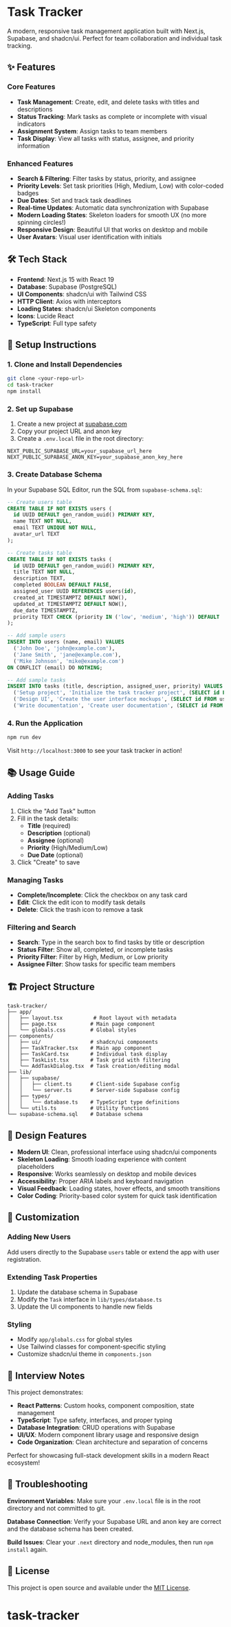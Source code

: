 # Task Tracker

A modern, responsive task management application built with Next.js, Supabase, and shadcn/ui. Perfect for team collaboration and individual task tracking.

## ✨ Features

### Core Features
- **Task Management**: Create, edit, and delete tasks with titles and descriptions
- **Status Tracking**: Mark tasks as complete or incomplete with visual indicators
- **Assignment System**: Assign tasks to team members
- **Task Display**: View all tasks with status, assignee, and priority information

### Enhanced Features
- **Search & Filtering**: Filter tasks by status, priority, and assignee
- **Priority Levels**: Set task priorities (High, Medium, Low) with color-coded badges
- **Due Dates**: Set and track task deadlines
- **Real-time Updates**: Automatic data synchronization with Supabase
- **Modern Loading States**: Skeleton loaders for smooth UX (no more spinning circles!)
- **Responsive Design**: Beautiful UI that works on desktop and mobile
- **User Avatars**: Visual user identification with initials

## 🛠️ Tech Stack

- **Frontend**: Next.js 15 with React 19
- **Database**: Supabase (PostgreSQL)
- **UI Components**: shadcn/ui with Tailwind CSS
- **HTTP Client**: Axios with interceptors
- **Loading States**: shadcn/ui Skeleton components
- **Icons**: Lucide React
- **TypeScript**: Full type safety

## 🚀 Setup Instructions

### 1. Clone and Install Dependencies

```bash
git clone <your-repo-url>
cd task-tracker
npm install
```

### 2. Set up Supabase

1. Create a new project at [supabase.com](https://supabase.com)
2. Copy your project URL and anon key
3. Create a `.env.local` file in the root directory:

```env
NEXT_PUBLIC_SUPABASE_URL=your_supabase_url_here
NEXT_PUBLIC_SUPABASE_ANON_KEY=your_supabase_anon_key_here
```

### 3. Create Database Schema

In your Supabase SQL Editor, run the SQL from `supabase-schema.sql`:

```sql
-- Create users table
CREATE TABLE IF NOT EXISTS users (
  id UUID DEFAULT gen_random_uuid() PRIMARY KEY,
  name TEXT NOT NULL,
  email TEXT UNIQUE NOT NULL,
  avatar_url TEXT
);

-- Create tasks table
CREATE TABLE IF NOT EXISTS tasks (
  id UUID DEFAULT gen_random_uuid() PRIMARY KEY,
  title TEXT NOT NULL,
  description TEXT,
  completed BOOLEAN DEFAULT FALSE,
  assigned_user UUID REFERENCES users(id),
  created_at TIMESTAMPTZ DEFAULT NOW(),
  updated_at TIMESTAMPTZ DEFAULT NOW(),
  due_date TIMESTAMPTZ,
  priority TEXT CHECK (priority IN ('low', 'medium', 'high')) DEFAULT 'medium'
);

-- Add sample users
INSERT INTO users (name, email) VALUES
  ('John Doe', 'john@example.com'),
  ('Jane Smith', 'jane@example.com'),
  ('Mike Johnson', 'mike@example.com')
ON CONFLICT (email) DO NOTHING;

-- Add sample tasks
INSERT INTO tasks (title, description, assigned_user, priority) VALUES
  ('Setup project', 'Initialize the task tracker project', (SELECT id FROM users WHERE email = 'john@example.com'), 'high'),
  ('Design UI', 'Create the user interface mockups', (SELECT id FROM users WHERE email = 'jane@example.com'), 'medium'),
  ('Write documentation', 'Create user documentation', (SELECT id FROM users WHERE email = 'mike@example.com'), 'low');
```

### 4. Run the Application

```bash
npm run dev
```

Visit `http://localhost:3000` to see your task tracker in action!

## 📚 Usage Guide

### Adding Tasks
1. Click the "Add Task" button
2. Fill in the task details:
   - **Title** (required)
   - **Description** (optional)
   - **Assignee** (optional)
   - **Priority** (High/Medium/Low)
   - **Due Date** (optional)
3. Click "Create" to save

### Managing Tasks
- **Complete/Incomplete**: Click the checkbox on any task card
- **Edit**: Click the edit icon to modify task details
- **Delete**: Click the trash icon to remove a task

### Filtering and Search
- **Search**: Type in the search box to find tasks by title or description
- **Status Filter**: Show all, completed, or incomplete tasks
- **Priority Filter**: Filter by High, Medium, or Low priority
- **Assignee Filter**: Show tasks for specific team members

## 🏗️ Project Structure

```
task-tracker/
├── app/
│   ├── layout.tsx          # Root layout with metadata
│   ├── page.tsx           # Main page component
│   └── globals.css        # Global styles
├── components/
│   ├── ui/                # shadcn/ui components
│   ├── TaskTracker.tsx    # Main app component
│   ├── TaskCard.tsx       # Individual task display
│   ├── TaskList.tsx       # Task grid with filtering
│   └── AddTaskDialog.tsx  # Task creation/editing modal
├── lib/
│   ├── supabase/
│   │   ├── client.ts      # Client-side Supabase config
│   │   └── server.ts      # Server-side Supabase config
│   ├── types/
│   │   └── database.ts    # TypeScript type definitions
│   └── utils.ts           # Utility functions
└── supabase-schema.sql    # Database schema
```

## 🎨 Design Features

- **Modern UI**: Clean, professional interface using shadcn/ui components
- **Skeleton Loading**: Smooth loading experience with content placeholders
- **Responsive**: Works seamlessly on desktop and mobile devices
- **Accessibility**: Proper ARIA labels and keyboard navigation
- **Visual Feedback**: Loading states, hover effects, and smooth transitions
- **Color Coding**: Priority-based color system for quick task identification

## 🔧 Customization

### Adding New Users
Add users directly to the Supabase `users` table or extend the app with user registration.

### Extending Task Properties
1. Update the database schema in Supabase
2. Modify the `Task` interface in `lib/types/database.ts`
3. Update the UI components to handle new fields

### Styling
- Modify `app/globals.css` for global styles
- Use Tailwind classes for component-specific styling
- Customize shadcn/ui theme in `components.json`

## 📝 Interview Notes

This project demonstrates:
- **React Patterns**: Custom hooks, component composition, state management
- **TypeScript**: Type safety, interfaces, and proper typing
- **Database Integration**: CRUD operations with Supabase
- **UI/UX**: Modern component library usage and responsive design
- **Code Organization**: Clean architecture and separation of concerns

Perfect for showcasing full-stack development skills in a modern React ecosystem!

## 🐛 Troubleshooting

**Environment Variables**: Make sure your `.env.local` file is in the root directory and not committed to git.

**Database Connection**: Verify your Supabase URL and anon key are correct and the database schema has been created.

**Build Issues**: Clear your `.next` directory and node_modules, then run `npm install` again.

## 📄 License

This project is open source and available under the [MIT License](LICENSE).
# task-tracker
